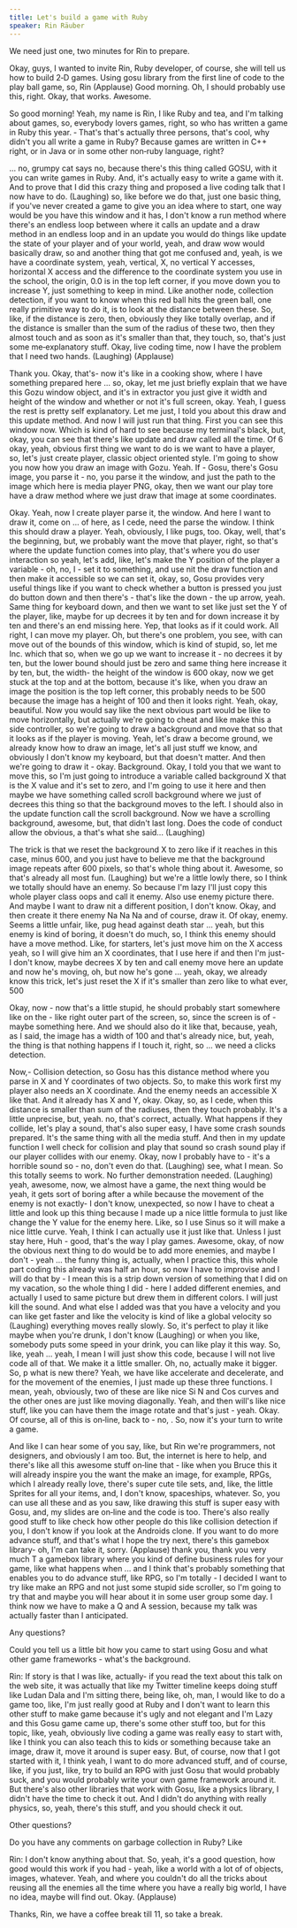 ```yaml
---
title: Let's build a game with Ruby
speaker: Rin Räuber
---
```


We need just one, two minutes for Rin to prepare.

Okay, guys, I wanted to invite Rin, Ruby developer, of course, she
will tell us how to build 2‑D games. Using gosu library from the first
line of code to the play ball game, so, Rin (Applause) Good
morning. Oh, I should probably use this, right. Okay, that
works. Awesome.

So good morning! Yeah, my name is Rin, I like Ruby and tea, and I'm
talking about games, so, everybody lovers games, right, so who has
written a game in Ruby this year. ‑ That's that's actually three
persons, that's cool, why didn't you all write a game in Ruby?
Because games are written in C++ right, or in Java or in some other
non‑ruby language, right?

... no, grumpy cat says no, because there's this thing called GOSU,
with it you can write games in Ruby. And, it's actually easy to write
a game with it. And to prove that I did this crazy thing and proposed
a live coding talk that I now have to do. (Laughing) so, like before
we do that, just one basic thing, if you've never created a game to
give you an idea where to start, one way would be you have this window
and it has, I don't know a run method where there's an endless loop
between where it calls an update and a draw method in an endless loop
and in an update you would do things like update the state of your
player and of your world, yeah, and draw wow would basically draw, so
and another thing that got me confused and, yeah, is we have a
coordinate system, yeah, vertical, X, no vertical Y accesses,
horizontal X access and the difference to the coordinate system you
use in the school, the origin, 0.0 is in the top left corner, if you
move down you to increase Y, just something to keep in mind. Like
another node, collection detection, if you want to know when this red
ball hits the green ball, one really primitive way to do it, is to
look at the distance between these. So, like, if the distance is zero,
then, obviously they like totally overlap, and if the distance is
smaller than the sum of the radius of these two, then they almost
touch and as soon as it's smaller than that, they touch, so, that's
just some me‑explanatory stuff. Okay, live coding time, now I have the
problem that I need two hands. (Laughing) (Applause)

Thank you. Okay, that's- now it's like in a cooking show, where I
have something prepared here ... so, okay, let me just briefly explain
that we have this Gozu window object, and it's in extractor you just
give it width and height of the window and whether or not it's full
screen, okay. Yeah, I guess the rest is pretty self explanatory. Let
me just, I told you about this draw and this update method. And now I
will just run that thing. First you can see this window now. Which is
kind of hard to see because my terminal's black, but, okay, you can
see that there's like update and draw called all the time. Of 6 okay,
yeah, obvious first thing we want to do is we want to have a player,
so, let's just create player, classic object oriented style. I'm going
to show you now how you draw an image with Gozu. Yeah. If - Gosu,
there's Gosu image, you parse it - no, you parse it the window, and
just the path to the image which here is media player PNG, okay, then
we want our play tore have a draw method where we just draw that image
at some coordinates.

Okay. Yeah, now I create player parse it, the window. And here I want
to draw it, come on ... of here, as I cede, need the parse the window.
I think this should draw a player. Yeah, obviously, I like pugs,
too. Okay, well, that's the beginning, but, we probably want the move
that player, right, so that's where the update function comes into
play, that's where you do user interaction so yeah, let's add, like,
let's make the Y position of the player a variable - oh, no, I - set
it to something, and use nit the draw function and then make it
accessible so we can set it, okay, so, Gosu provides very useful
things like if you want to check whether a button is pressed you just
do button down and then there's - that's like the down - the up arrow,
yeah. Same thing for keyboard down, and then we want to set like just
set the Y of the player, like, maybe for up decrees it by ten and for
down increase it by ten and there's an end missing here. Yep, that
looks as if it could work. All right, I can move my player. Oh, but
there's one problem, you see, with can move out of the bounds of this
window, which is kind of stupid, so, let me Inc. which that so, when
we go up we want to increase it - no decrees it by ten, but the lower
bound should just be zero and same thing here increase it by ten, but,
the width- the height of the window is 600 okay, now we get stuck at
the top and at the bottom, because it's like, when you draw an image
the position is the top left corner, this probably needs to be 500
because the image has a height of 100 and then it looks right. Yeah,
okay, beautiful. Now you would say like the next obvious part would be
like to move horizontally, but actually we're going to cheat and like
make this a side controller, so we're going to draw a background and
move that so that it looks as if the player is moving. Yeah, let's
draw a become ground, we already know how to draw an image, let's all
just stuff we know, and obviously I don't know my keyboard, but that
doesn't matter. And then we're going to draw it - okay. Background.
Okay, I told you that we want to move this, so I'm just going to
introduce a variable called background X that is the X value and it's
set to zero, and I'm going to use it here and then maybe we have
something called scroll background where we just of decrees this thing
so that the background moves to the left. I should also in the update
function call the scroll background. Now we have a scrolling
background, awesome, but, that didn't last long. Does the code of
conduct allow the obvious, a that's what she said... (Laughing)

The trick is that we reset the background X to zero like if it reaches
in this case, minus 600, and you just have to believe me that the
background image repeats after 600 pixels, so that's whole thing about
it. Awesome, so that's already all most fun. (Laughing) but we're a
little lowly there, so I think we totally should have an enemy. So
because I'm lazy I'll just copy this whole player class oops and call
it enemy. Also use enemy picture there. And maybe I want to draw nit a
different position, I don't know. Okay, and then create it there enemy
Na Na Na and of course, draw it. Of okay, enemy. Seems a little
unfair, like, pug head against death star ... yeah, but this enemy is
kind of boring, it doesn't do much, so, I think this enemy should have
a move method. Like, for starters, let's just move him on the X access
yeah, so I will give him an X coordinates, that I use here if and then
I'm just- I don't know, maybe decrees X by ten and call enemy move
here an update and now he's moving, oh, but now he's gone ... yeah,
okay, we already know this trick, let's just reset the X if it's
smaller than zero like to what ever, 500

Okay, now - now that's a little stupid, he should probably start
somewhere like on the - like right outer part of the screen, so, since
the screen is of - maybe something here. And we should also do it like
that, because, yeah, as I said, the image has a width of 100 and
that's already nice, but, yeah, the thing is that nothing happens if I
touch it, right, so … we need a clicks detection.

Now,- Collision detection, so Gosu has this distance method where you
parse in X and Y coordinates of two objects. So, to make this work
first my player also needs an X coordinate. And the enemy needs an
accessible X like that. And it already has X and Y, okay. Okay, so, as
I cede, when this distance is smaller than sum of the radiuses, then
they touch probably.  It's a little unprecise, but, yeah. no, that's
correct, actually. What happens if they collide, let's play a sound,
that's also super easy, I have some crash sounds prepared. It's the
same thing with all the media stuff. And then in my update function I
well check for collision and play that sound so crash sound play if
our player collides with our enemy. Okay, now I probably have to -
it's a horrible sound so - no, don't even do that. (Laughing) see,
what I mean. So this totally seems to work. No further demonstration
needed. (Laughing) yeah, awesome, now, we almost have a game, the next
thing would be yeah, it gets sort of boring after a while because the
movement of the enemy is not exactly- I don't know, unexpected, so
now I have to cheat a little and look up this thing because I made up
a nice little formula to just like change the Y value for the enemy
here. Like, so I use Sinus so it will make a nice little curve. Yeah,
I think I can actually use it just like that. Unless I just stay here,
Huh - good, that's the way I play games. Awesome, okay, of now the
obvious next thing to do would be to add more enemies, and maybe I
don't - yeah ... the funny thing is, actually, when I practice this,
this whole part coding this already was half an hour, so now I have to
improvise and I will do that by - I mean this is a strip down version
of something that I did on my vacation, so the whole thing I did -
here I added different enemies, and actually I used to same picture but
drew them in different colors.  I will just kill the sound. And what
else I added was that you have a velocity and you can like get faster
and like the velocity is kind of like a global velocity so (Laughing)
everything moves really slowly. So, it's perfect to play it like maybe
when you're drunk, I don't know (Laughing) or when you like, somebody
puts some speed in your drink, you can like play it this way. So,
like, yeah ... yeah, I mean I will just show this code, because I will
not live code all of that. We make it a little smaller. Oh, no,
actually make it bigger. So, p what is new there?  Yeah, we have like
accelerate and decelerate, and for the movement of the enemies, I
just made up these three functions.  I mean, yeah, obviously, two of
these are like nice Si N and Cos curves and the other ones are just
like moving diagonally. Yeah, and then will's like nice stuff, like
you can have them the image rotate and that's just - yeah. Okay. Of
course, all of this is on‑line, back to - no, . So, now it's your turn
to write a game.

And like I can hear some of you say, like, but Rin we're programmers,
not designers, and obviously I am too. But, the internet is here to
help, and there's like all this awesome stuff on‑line that - like when
you Bruce this it will already inspire you the want the make an image,
for example, RPGs, which I already really love, there's super cute
tile sets, and, like, the little Sprites for all your items, and, I
don't know, spaceships, whatever. So, you can use all these and as you
saw, like drawing this stuff is super easy with Gosu, and, my slides
are on‑line and the code is too. There's also really good stuff to
like check how other people do this like collision detection if you, I
don't know if you look at the Androids clone. If you want to do more
advance stuff, and that's what I hope the try next, there's this
gamebox library- oh, I'm can take it, sorry. (Applause) thank you,
thank you very much T a gamebox library where you kind of define
business rules for your game, like what happens when ... and I think
that's probably something that enables you to do advance stuff, like
RPG, so I'm totally - I decided I want to try like make an RPG and not
just some stupid side scroller, so I'm going to try that and maybe you
will hear about it in some user group some day.  I think now we have
to make a Q and A session, because my talk was actually faster than I
anticipated.

Any questions?

Could you tell us a little bit how you
came to start using Gosu and what other game frameworks - what's the
background.

Rin: If story is that I was like, actually- if you read the text
about this talk on the web site, it was actually that like my Twitter
timeline keeps doing stuff like Ludan Dala and I'm sitting there,
being like, oh, man, I would like to do a game too, like, I'm just
really good at Ruby and I don't want to learn this other stuff to make
game because it's ugly and not elegant and I'm Lazy and this Gosu game
came up, there's some other stuff too, but for this topic, like, yeah,
obviously live coding a game was really easy to start with, like I
think you can also teach this to kids or something because take an
image, draw it, move it around is super easy. But, of course, now that
I got started with it, I think yeah, I want to do more advanced stuff,
and of course, like, if you just, like, try to build an RPG with just
Gosu that would probably suck, and you would probably write your own
game framework around it. But there's also other libraries that work
with Gosu, like a physics library, I didn't have the time to check it
out. And I didn't do anything with really physics, so, yeah, there's
this stuff, and you should check it out.

Other questions?

Do you have any comments on garbage collection in Ruby?  Like

Rin: I don't know anything about that. So, yeah, it's a good question,
how good would this work if you had - yeah, like a world with a lot of
of objects, images, whatever. Yeah, and where you couldn't do all the
tricks about reusing all the enemies all the time where you have a
really big world, I have no idea, maybe will find out. Okay.
(Applause)


Thanks, Rin, we have a coffee break till 11, so take a break.
